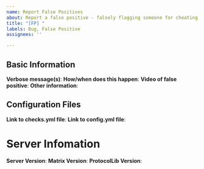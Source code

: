```yaml
---
name: Report False Positives
about: Report a false positive - falsely flagging someone for cheating.
title: "[FP] "
labels: Bug, False Positive
assignees: ''

---
```


## Basic Information
**Verbose message(s)**: 
**How/when does this happen**: 
**Video of false positive**: 
**Other information**: 

## Configuration Files
**Link to checks.yml file**: 
**Link to config.yml file**: 

# Server Infomation
**Server Version**: 
**Matrix Version**: 
**ProtocolLib Version**:
